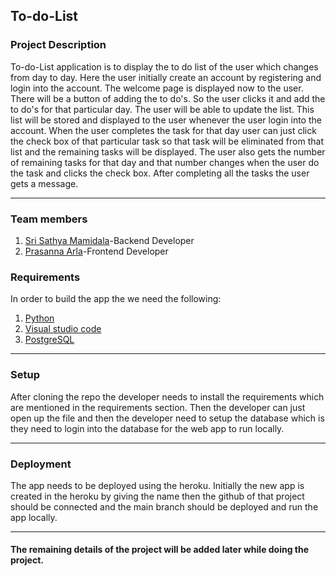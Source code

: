 ## To-do-List

### Project Description

To-do-List application is to display the to do list of the user which changes from day to day. Here the user initially create an account by registering and login into the account. The welcome page is displayed now to the user. There will be a button of adding the to do's. So the user clicks it and add the to do's for that particular day. The user will be able to update the list. This list will be stored and displayed to the user whenever the user login into the account. When the user completes the task for that day user can just click the check box of that particular task so that task will be eliminated from that list and the remaining tasks will be displayed. The user also gets the number of remaining tasks for that day and that number changes when the user do the task and clicks the check box. After completing all the tasks the user gets a message. 

---

### Team members 

1. [Sri Sathya Mamidala](https://github.com/srisathyamamidala)-Backend Developer
2. [Prasanna Arla](https://github.com/prasannaarla)-Frontend Developer

### Requirements

In order to build the app the we need the following:

1. [Python](https://www.python.org/downloads/)
2. [Visual studio code](https://visualstudio.microsoft.com/)
3. [PostgreSQL](https://www.postgresql.org/download/)

---

### Setup

After cloning the repo the developer needs to install the requirements which are mentioned in the requirements section. Then the developer can just open up the file and then the developer need to setup the database which is they need to login into the database for the web app to run locally.

---

### Deployment

The app needs to be deployed using the heroku. Initially the new app is created in the heroku by giving the name then the github of that project should be connected and the main branch should be deployed and run the app locally.

---

#### The remaining details of the project will be added later while doing the project.




